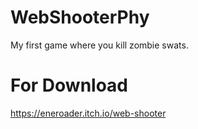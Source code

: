 # WebShooterPhy
My first game where you kill zombie swats.

# For Download
https://eneroader.itch.io/web-shooter
